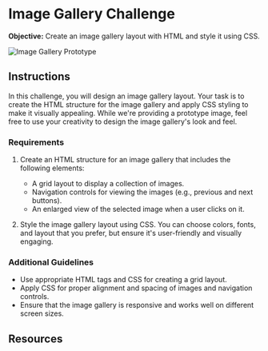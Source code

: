 # Image Gallery Challenge
**Objective:** Create an image gallery layout with HTML and style it using CSS.

![Image Gallery Prototype](prototype.png)

## Instructions
In this challenge, you will design an image gallery layout. Your task is to create the HTML structure for the image gallery and apply CSS styling to make it visually appealing. While we're providing a prototype image, feel free to use your creativity to design the image gallery's look and feel.

### Requirements
1. Create an HTML structure for an image gallery that includes the following elements:
   - A grid layout to display a collection of images.
   - Navigation controls for viewing the images (e.g., previous and next buttons).
   - An enlarged view of the selected image when a user clicks on it.

2. Style the image gallery layout using CSS. You can choose colors, fonts, and layout that you prefer, but ensure it's user-friendly and visually engaging.

### Additional Guidelines
- Use appropriate HTML tags and CSS for creating a grid layout.
- Apply CSS for proper alignment and spacing of images and navigation controls.
- Ensure that the image gallery is responsive and works well on different screen sizes.

## Resources